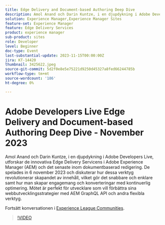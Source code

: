 ```yaml
---
title: Edge Delivery and Document-based Authoring Deep Dive
description: Amol Anand och Darin Kuntze, i en djupdykning i Adobe Developers Live, utforskar de innovativa Edge Delivery Servicens i Adobe Experience Manager (AEM) och det senaste inom dokumentbaserad redigering. De spelades in 6 november 2023 och diskuterar hur dessa verktyg revolutionerar skapandet av innehåll, vilket gör det snabbare och enklare samt hur man skapar engagemang och konverteringar med kontinuerlig optimering. Mötet är perfekt för utvecklare som vill förbättra sina webbutvecklingsstrategier med AEM GraphQL API och andra flexibla verktyg.
solution: Experience Manager,Experience Manager Sites
feature-set: Experience Manager
feature: Edge Delivery Services
product: experience manager
sub-product: sites
role: Developer
level: Beginner
doc-type: Event
last-substantial-update: 2023-11-15T00:00:00Z
jira: KT-14420
thumbnail: 3425622.jpeg
source-git-commit: 5d2f0e8e5e75221d9250d45327a8fed66244785b
workflow-type: tm+mt
source-wordcount: '186'
ht-degree: 0%

---
```



# Adobe Developers Live Edge Delivery and Document-based Authoring Deep Dive - November 2023

Amol Anand och Darin Kuntze, i en djupdykning i Adobe Developers Live, utforskar de innovativa Edge Delivery Servicens i Adobe Experience Manager (AEM) och det senaste inom dokumentbaserad redigering. De spelades in 6 november 2023 och diskuterar hur dessa verktyg revolutionerar skapandet av innehåll, vilket gör det snabbare och enklare samt hur man skapar engagemang och konverteringar med kontinuerlig optimering. Mötet är perfekt för utvecklare som vill förbättra sina webbutvecklingsstrategier med AEM GraphQL API och andra flexibla verktyg.

Fortsätt konversationen i [Experience League Communities](https://adobe.ly/46KMTsh).

>[!VIDEO](https://video.tv.adobe.com/v/3425622/?learn=on)